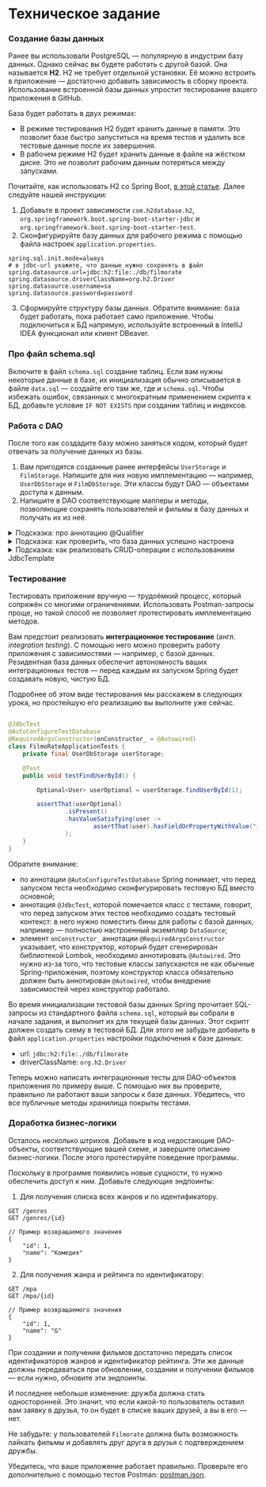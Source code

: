 # Техническое задание

### Создание базы данных

Ранее вы использовали PostgreSQL — популярную в индустрии базу данных. Однако сейчас вы будете работать с
другой базой. Она называется **H2**. H2 не требует отдельной установки. Её можно встроить в приложение — достаточно
добавить
зависимость в сборку проекта. Использование встроенной базы данных упростит тестирование вашего приложения в GitHub.

База будет работать в двух режимах:

- В режиме тестирования H2 будет хранить данные в памяти. Это позволит базе быстро запуститься на время тестов и удалить
  все тестовые данные после их завершения.
- В рабочем режиме H2 будет хранить данные в файле на жёстком диске. Это не позволит рабочим данным потеряться между
  запусками.

Почитайте, как использовать H2 со Spring Boot, [в этой статье](https://www.baeldung.com/spring-boot-h2-database). Далее
следуйте нашей инструкции:

1. Добавьте в проект зависимости `com.h2database.h2`, `org.springframework.boot.spring-boot-starter-jdbc` и
   `org.springframework.boot.spring-boot-starter-test`.
2. Сконфигурируйте базу данных для рабочего режима с помощью файла настроек `application.properties`.

```
spring.sql.init.mode=always
# в jdbc-url укажите, что данные нужно сохранять в файл
spring.datasource.url=jdbc:h2:file:./db/filmorate
spring.datasource.driverClassName=org.h2.Driver
spring.datasource.username=sa
spring.datasource.password=password
```

3. Сформируйте структуру базы данных. Обратите
   внимание: база будет работать, пока работает само приложение. Чтобы подключиться к БД напрямую, используйте
   встроенный в IntelliJ IDEA функционал или клиент DBeaver.

### Про файл schema.sql

Включите в файл `schema.sql` создание таблиц. Если вам нужны некоторые данные в базе, их инициализация обычно
описывается
в файле `data.sql` — создайте его там же, где и `schema.sql`.
Чтобы избежать ошибок, связанных с многократным применением скрипта к БД, добавьте условие `IF NOT EXISTS` при создании
таблиц и индексов.

### Работа с DAO

После того как создадите базу можно заняться кодом, который будет отвечать за получение данных из базы.

1. Вам пригодятся созданные ранее интерфейсы `UserStorage` и `FilmStorage`. Напишите для них новую имплементацию —
   например,
   `UserDbStorage` и `FilmDbStorage`. Эти классы будут DAO — объектами доступа к данным.
2. Напишите в DAO соответствующие мапперы и методы, позволяющие сохранять пользователей и фильмы в базу данных и
   получать их из неё.

<details>
<summary>Подсказка: про аннотацию @Qualifier</summary>

Чтобы Spring мог работать с новыми компонентами и отличать их от старых хранилищ, воспользуйтесь
аннотацией `@Qualifier`.
Пример её использования можно найти [в этой статье](https://www.baeldung.com/spring-qualifier-annotation).
</details>

<details>
<summary>Подсказка: как проверить, что база данных успешно настроена</summary>

Убедитесь, что ваше приложение работает с базой данных. Создайте новый фильм и пользователя, а потом перезапустите
проект — данные должны сохраниться в базе и быть доступны после перезапуска.
</details>

<details>
<summary>Подсказка: как реализовать CRUD-операции с использованием JdbcTemplate</summary>

В теме о работе с БД вы узнали, как делать выборку данных из базы с помощью SQL-запросов и `JdbcTemplate`. Для
реализации
методов, описанных в интерфейсах хранилищ, вам также потребуется добавлять новые данные и обновлять имеющиеся.
Почитайте, как это сделать, [в этой статье](https://springframework.guru/spring-jdbctemplate-crud-operations/).
</details>

### Тестирование

Тестировать приложение вручную — трудоёмкий процесс, который сопряжён со многими ограничениями. Использовать
Postman-запросы проще, но такой способ не позволяет протестировать имплементацию методов.

Вам предстоит реализовать **интеграционное тестирование** (англ. _integration testing_). С помощью него можно проверить
работу
приложения с зависимостями — например, с базой данных. Резидентная база данных обеспечит автономность ваших
интеграционных тестов — перед каждым их запуском Spring будет создавать новую, чистую БД.

Подробнее об этом виде тестирования мы расскажем в следующих урока, но простейшую его реализацию вы выполните уже
сейчас.

```java

@JdbcTest
@AutoConfigureTestDatabase
@RequiredArgsConstructor(onConstructor_ = @Autowired)
class FilmoRateApplicationTests {
    private final UserDbStorage userStorage;

    @Test
    public void testFindUserById() {

        Optional<User> userOptional = userStorage.findUserById(1);

        assertThat(userOptional)
                .isPresent()
                .hasValueSatisfying(user ->
                        assertThat(user).hasFieldOrPropertyWithValue("id", 1)
                );
    }
}
```

Обратите внимание:

- по аннотации `@AutoConfigureTestDatabase` Spring понимает, что перед запуском теста необходимо сконфигурировать
  тестовую
  БД вместо основной;
- аннотация `@JdbcTest`, которой помечается класс с тестами, говорит, что перед запуском этих тестов необходимо создать
  тестовый контекст: в него нужно поместить бины для работы с базой данных, например — полностью настроенный экземпляр
  `DataSource`;
- элемент `onConstructor_` аннотации `@RequiredArgsConstructor` указывает, что конструктор, который будет сгенерирован
  библиотекой Lombok, необходимо аннотировать `@Autowired`. Это нужно из-за того, что тестовые классы запускаются не как
  обычные Spring-приложения, поэтому конструктор класса обязательно должен быть аннотирован `@Autowired`, чтобы
  внедрение
  зависимостей через конструктор работало.

Во время инициализации тестовой базы данных Spring прочитает SQL-запросы из стандартного файла `schema.sql`, который вы
собрали в начале задания, и выполнит их для текущей базы данных. Этот скрипт должен создать схему в тестовой БД. Для
этого не забудьте добавить в файл `application.properties` настройки подключения к базе данных:

- url: `jdbc:h2:file:./db/filmorate`
- driverClassName: `org.h2.Driver`

Теперь можно написать интеграционные тесты для DAO-объектов приложения по примеру выше. С помощью них вы проверите,
правильно ли работают ваши запросы к базе данных. Убедитесь, что все публичные методы хранилища покрыты тестами.

### Доработка бизнес-логики

Осталось несколько штрихов. Добавьте в код недостающие DAO-объекты, соответствующие вашей схеме, и завершите описание
бизнес-логики. После этого протестируйте поведение программы.

Поскольку в программе появились новые сущности, то нужно обеспечить доступ к ним. Добавьте следующие эндпоинты:

1. Для получения списка всех жанров и по идентификатору.

```
GET /genres 
GET /genres/{id}

// Пример возвращаемого значения
{
    "id": 1,
    "name": "Комедия"
}
```

2. Для получения жанра и рейтинга по идентификатору:

```
GET /mpa
GET /mpa/{id}

// Пример возвращаемого значения
{
    "id": 1,
    "name": "G"
}
```

При создании и получении фильмов достаточно передать список идентификаторов жанров и идентификатор рейтинга. Эти же
данные должны передаваться при обновлении, создании и получении фильмов — если нужно, обновите эти эндпоинты.

И последнее небольше изменение: дружба должна стать односторонней. Это значит, что если какой-то пользователь оставил
вам заявку в друзья, то он будет в списке ваших друзей, а вы в его — нет.

Не забудьте: у пользователей `Filmorate` должна быть возможность лайкать фильмы и добавлять друг друга в друзья с
подтверждением дружбы.

Убедитесь, что ваше приложение работает правильно. Проверьте его дополнительно с помощью тестов Postman: [postman.json](postman.json).

